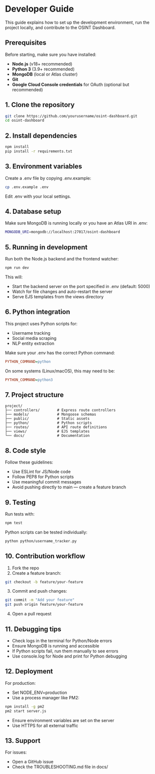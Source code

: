 # Developer Guide

This guide explains how to set up the development environment, run the project locally, and contribute to the OSINT Dashboard.

## Prerequisites

Before starting, make sure you have installed:

- **Node.js** (v18+ recommended)
- **Python 3** (3.9+ recommended)
- **MongoDB** (local or Atlas cluster)
- **Git**
- **Google Cloud Console credentials** for OAuth (optional but recommended)

## 1. Clone the repository

```bash
git clone https://github.com/yourusername/osint-dashboard.git
cd osint-dashboard
```

## 2. Install dependencies

```bash
npm install
pip install -r requirements.txt
```

## 3. Environment variables

Create a .env file by copying .env.example:

```bash
cp .env.example .env
```

Edit .env with your local settings.

## 4. Database setup

Make sure MongoDB is running locally or you have an Atlas URI in .env:

```bash
MONGODB_URI=mongodb://localhost:27017/osint-dashboard
```

## 5. Running in development

Run both the Node.js backend and the frontend watcher:

```bash
npm run dev
```

This will:

- Start the backend server on the port specified in .env (default: 5000)
- Watch for file changes and auto-restart the server
- Serve EJS templates from the views directory

## 6. Python integration

This project uses Python scripts for:

- Username tracking
- Social media scraping
- NLP entity extraction

Make sure your .env has the correct Python command:

```ini
PYTHON_COMMAND=python
```

On some systems (Linux/macOS), this may need to be:

```ini
PYTHON_COMMAND=python3
```

## 7. Project structure

```
project/
├── controllers/        # Express route controllers
├── models/             # Mongoose schemas
├── public/             # Static assets
├── python/             # Python scripts
├── routes/             # API route definitions
├── views/              # EJS templates
└── docs/               # Documentation
```

## 8. Code style

Follow these guidelines:

- Use ESLint for JS/Node code
- Follow PEP8 for Python scripts
- Use meaningful commit messages
- Avoid pushing directly to main — create a feature branch

## 9. Testing

Run tests with:

```bash
npm test
```

Python scripts can be tested individually:

```bash
python python/username_tracker.py
```

## 10. Contribution workflow

1. Fork the repo
2. Create a feature branch:

```bash
git checkout -b feature/your-feature
```

3. Commit and push changes:

```bash
git commit -m "Add your feature"
git push origin feature/your-feature
```

4. Open a pull request

## 11. Debugging tips

- Check logs in the terminal for Python/Node errors
- Ensure MongoDB is running and accessible
- If Python scripts fail, run them manually to see errors
- Use console.log for Node and print for Python debugging

## 12. Deployment

For production:

- Set NODE_ENV=production
- Use a process manager like PM2:

```bash
npm install -g pm2
pm2 start server.js
```

- Ensure environment variables are set on the server
- Use HTTPS for all external traffic

## 13. Support

For issues:

- Open a GitHub issue
- Check the TROUBLESHOOTING.md file in docs/